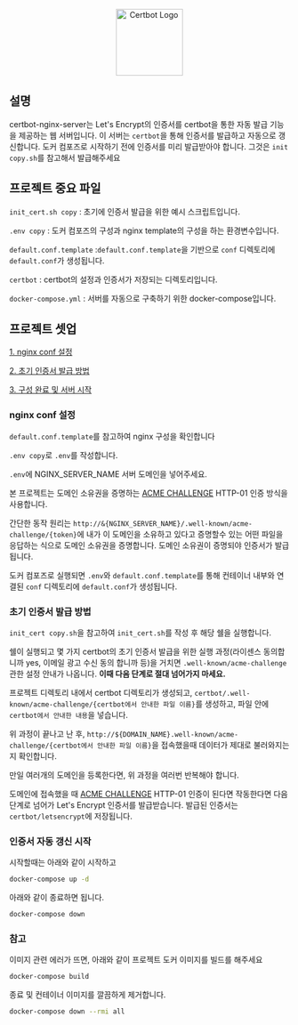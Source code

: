<p align="center">
  <a href="https://certbot.eff.org/" target="blank"><img src="https://avatars.githubusercontent.com/u/17889013?s=200&v=4" width="120" alt="Certbot Logo" /></a>
</p>

## 설명

certbot-nginx-server는 Let's Encrypt의 인증서를 certbot을 통한 자동 발급 기능을 제공하는 웹 서버입니다. 이 서버는 `certbot`을 통해 인증서를 발급하고 자동으로 갱신합니다. 도커 컴포즈로 시작하기 전에 인증서를 미리 발급받아야 합니다. 그것은 `init copy.sh`를 참고해서 발급해주세요

## 프로젝트 중요 파일

`init_cert.sh copy` : 초기에 인증서 발급을 위한 예시 스크립트입니다.

`.env copy` : 도커 컴포즈의 구성과 nginx template의 구성을 하는 환경변수입니다.

`default.conf.template` :`default.conf.template`을 기반으로 `conf` 디렉토리에 `default.conf`가 생성됩니다.

`certbot` : certbot의 설정과 인증서가 저장되는 디렉토리입니다.

`docker-compose.yml` : 서버를 자동으로 구축하기 위한 docker-compose입니다.

## 프로젝트 셋업

[1. nginx conf 설정](#nginx-conf-설정)

[2. 초기 인증서 발급 방법](#초기-인증서-발급-방법)

[3. 구성 완료 및 서버 시작](#구성-완료-및-서버-시작)

### nginx conf 설정

`default.conf.template`를 참고하여 nginx 구성을 확인합니다

`.env copy`로 `.env`를 작성합니다.

`.env`에 NGINX_SERVER_NAME 서버 도메인을 넣어주세요.

본 프로젝트는 도메인 소유권을 증명하는 [ACME CHALLENGE](https://letsencrypt.org/docs/challenge-types/) HTTP-01 인증 방식을 사용합니다.

간단한 동작 원리는 `http://&{NGINX_SERVER_NAME}/.well-known/acme-challenge/{token}`에 내가 이 도메인을 소유하고 있다고 증명할수 있는 어떤 파일을 응답하는 식으로 도메인 소유권을 증명합니다. 도메인 소유권이 증명되야 인증서가 발급됩니다.

도커 컴포즈로 실행되면 `.env`와 `default.conf.template`를 통해 컨테이너 내부와 연결된 `conf` 디렉토리에 `default.conf`가 생성됩니다.

### 초기 인증서 발급 방법

`init_cert copy.sh`을 참고하여 `init_cert.sh`를 작성 후 해당 쉘을 실행합니다.

쉘이 실행되고 몇 가지 certbot의 초기 인증서 발급을 위한 실행 과정(라이센스 동의합니까 yes, 이메일 광고 수신 동의 합니까 등)을 거치면 `.well-known/acme-challenge` 관한 설정 안내가 나옵니다. **이때 다음 단계로 절대 넘어가지 마세요.**

프로젝트 디렉토리 내에서 certbot 디렉토리가 생성되고, `certbot/.well-known/acme-challenge/{certbot에서 안내한 파일 이름}`를 생성하고, 파일 안에 `certbot에서 안내한 내용`을 넣습니다.

위 과정이 끝나고 난 후, `http://${DOMAIN_NAME}.well-known/acme-challenge/{certbot에서 안내한 파일 이름}`을 접속했을때 데이터가 제대로 불러와지는지 확인합니다.

만일 여러개의 도메인을 등록한다면, 위 과정을 여러번 반복해야 합니다.

도메인에 접속했을 때 [ACME CHALLENGE](https://letsencrypt.org/docs/challenge-types/) HTTP-01 인증이 된다면 작동한다면 다음 단계로 넘어가 Let's Encrypt 인증서를 발급받습니다. 발급된 인증서는 `certbot/letsencrypt`에 저장됩니다.

### 인증서 자동 갱신 시작

시작할때는 아래와 같이 시작하고

```bash
docker-compose up -d
```

아래와 같이 종료하면 됩니다.

```bash
docker-compose down
```

### 참고

이미지 관련 에러가 뜨면, 아래와 같이 프로젝트 도커 이미지를 빌드를 해주세요

```bash
docker-compose build
```

종료 및 컨테이너 이미지를 깔끔하게 제거합니다.

```bash
docker-compose down --rmi all
```

